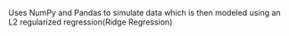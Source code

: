Uses NumPy and Pandas to simulate data which is then modeled using an L2 regularized regression(Ridge Regression)
